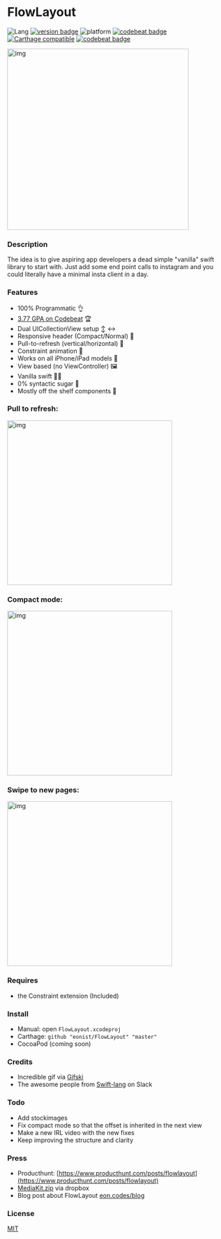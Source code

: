 # FlowLayout
![Lang](https://img.shields.io/badge/Language-Swift%204.2-orange.svg) [![version badge](https://img.shields.io/badge/Version-1.0-blue.svg?longCache=true)](https://img.shields.io/badge/SDK-0.1-blue.svg?longCache=true)   ![platform](https://img.shields.io/badge/Platform-iOS_12.2-blue.svg) [![codebeat badge](https://codebeat.co/badges/260a8988-ffb0-4964-a917-b0a51ae8f0fa)](https://codebeat.co/projects/github-com-eonist-flowlayout-master) [![Carthage compatible](https://img.shields.io/badge/Carthage-compatible-4BC51D.svg?style=flat)](https://github.com/Carthage/Carthage) [![codebeat badge](https://img.shields.io/badge/%235%20Producthunt-Aug--05--2018-red.svg)](https://www.producthunt.com/posts/flowlayout)


<img width="416" alt="img" src="https://rawgit.com/stylekit/img/master/short.gif">

### Description
The idea is to give aspiring app developers a dead simple "vanilla" swift library to start with. Just add some end point calls to instagram and you could literally have a minimal insta client in a day.

### Features
- 100% Programmatic 👌
- [3.77 GPA on Codebeat](https://codebeat.co/projects/github-com-eonist-flowlayout-master)  🏆
- Dual UICollectionView setup ↕️ ↔️
- Responsive header (Compact/Normal) 📏
- Pull-to-refresh (vertical/horizontal) 🔄
- Constraint animation 📐
- Works on all iPhone/iPad models 📱
- View based (no ViewController) 🖼
- Vanilla swift 🍦🔸
- 0% syntactic sugar 🍭
- Mostly off the shelf components 🤯

### Pull to refresh:
<img width="378" alt="img" src="https://rawgit.com/stylekit/img/master/Photo 04-08-2018, 13 29 23 copy.jpg">

### Compact mode:
<img width="378" alt="img" src="https://rawgit.com/stylekit/img/master/Photo 04-08-2018, 13 30 00 copy.jpg">

### Swipe to new pages:
<img width="378" alt="img" src="https://rawgit.com/stylekit/img/master/Photo 04-08-2018, 13 29 43 copy.jpg">

### Requires
- the Constraint extension (Included)

### Install
- Manual: open `FlowLayout.xcodeproj`
- Carthage: `github "eonist/FlowLayout" "master"`
- CocoaPod (coming soon)

### Credits
- Incredible gif via [Gifski](https://github.com/sindresorhus/gifski-app)
- The awesome people from [Swift-lang](https://slofile.com/slack/swift-lang) on Slack

### Todo
- Add stockimages
- Fix compact mode so that the offset is inherited in the next view
- Make a new IRL video with the new fixes
- Keep improving the structure and clarity

### Press
- Producthunt: [https://www.producthunt.com/posts/flowlayout](https://www.producthunt.com/posts/flowlayout)
- [MediaKit.zip](https://www.dropbox.com/s/5s59k5e0o6z5y0g/mediakit.zip?dl=0)   via dropbox
- Blog post about FlowLayout [eon.codes/blog](http://eon.codes/blog/2018/08/05/Flow-Layout/)

### License
[MIT](https://en.wikipedia.org/wiki/MIT_License)
